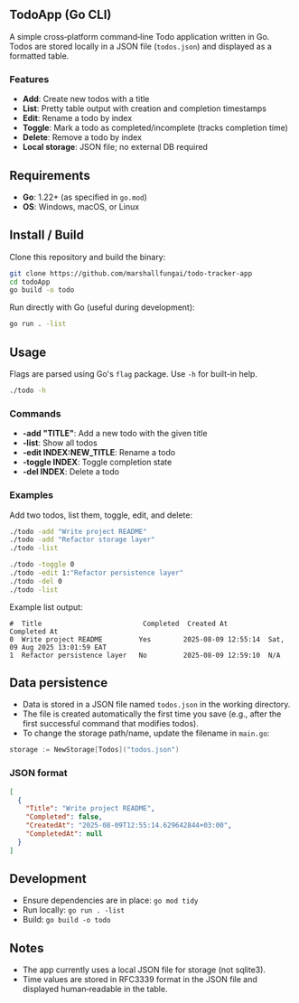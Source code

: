 ## TodoApp (Go CLI)

A simple cross‑platform command‑line Todo application written in Go. Todos are stored locally in a JSON file (`todos.json`) and displayed as a formatted table.

### Features
- **Add**: Create new todos with a title
- **List**: Pretty table output with creation and completion timestamps
- **Edit**: Rename a todo by index
- **Toggle**: Mark a todo as completed/incomplete (tracks completion time)
- **Delete**: Remove a todo by index
- **Local storage**: JSON file; no external DB required

## Requirements
- **Go**: 1.22+ (as specified in `go.mod`)
- **OS**: Windows, macOS, or Linux

## Install / Build
Clone this repository and build the binary:

```bash
git clone https://github.com/marshallfungai/todo-tracker-app
cd todoApp
go build -o todo
```

Run directly with Go (useful during development):

```bash
go run . -list
```

## Usage
Flags are parsed using Go's `flag` package. Use `-h` for built-in help.

```bash
./todo -h
```

### Commands
- **-add "TITLE"**: Add a new todo with the given title
- **-list**: Show all todos
- **-edit INDEX:NEW_TITLE**: Rename a todo
- **-toggle INDEX**: Toggle completion state
- **-del INDEX**: Delete a todo

### Examples
Add two todos, list them, toggle, edit, and delete:

```bash
./todo -add "Write project README"
./todo -add "Refactor storage layer"
./todo -list

./todo -toggle 0
./todo -edit 1:"Refactor persistence layer"
./todo -del 0
./todo -list
```

Example list output:

```
#  Title                         Completed  Created At           Completed At
0  Write project README         Yes        2025-08-09 12:55:14  Sat, 09 Aug 2025 13:01:59 EAT
1  Refactor persistence layer   No         2025-08-09 12:59:10  N/A
```

## Data persistence
- Data is stored in a JSON file named `todos.json` in the working directory.
- The file is created automatically the first time you save (e.g., after the first successful command that modifies todos).
- To change the storage path/name, update the filename in `main.go`:

```go
storage := NewStorage[Todos]("todos.json")
```

### JSON format
```json
[
  {
    "Title": "Write project README",
    "Completed": false,
    "CreatedAt": "2025-08-09T12:55:14.629642844+03:00",
    "CompletedAt": null
  }
]
```

## Development
- Ensure dependencies are in place: `go mod tidy`
- Run locally: `go run . -list`
- Build: `go build -o todo`

## Notes
- The app currently uses a local JSON file for storage (not sqlite3).
- Time values are stored in RFC3339 format in the JSON file and displayed human‑readable in the table.